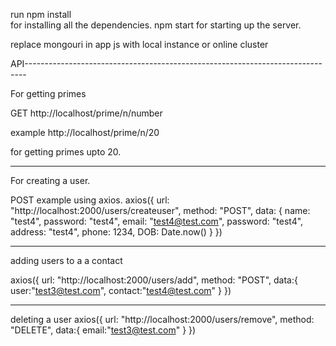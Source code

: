 run npm install  
for installing all the dependencies.
npm start
for starting up the server.

replace mongouri in app js with local instance or online cluster

API------------------------------------------------------------------------------

For getting primes

GET http://localhost/prime/n/number

example http://localhost/prime/n/20

for getting primes upto 20.

---

For creating a user.

POST example using axios.
axios({
url: "http://localhost:2000/users/createuser",
method: "POST",
data: {
name: "test4",
password: "test4",
email: "test4@test.com",
password: "test4",
address: "test4",
phone: 1234,
DOB: Date.now()
}
})

---

adding users to a a contact

axios({
url: "http://localhost:2000/users/add",
method: "POST",
data:{
user:"test3@test.com",
contact:"test4@test.com"
}
})

---

deleting a user
axios({
url: "http://localhost:2000/users/remove",
method: "DELETE",
data:{
email:"test3@test.com"
}
})

